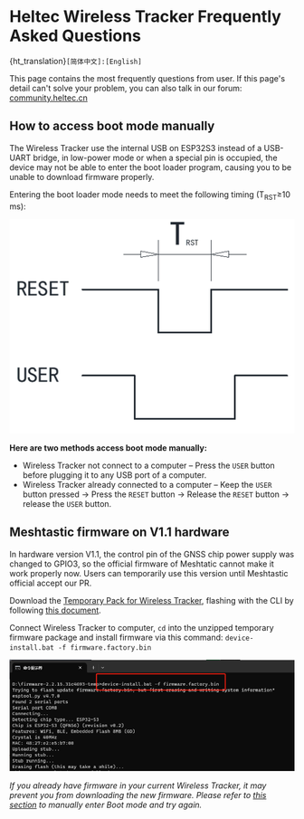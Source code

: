 # Heltec Wireless Tracker Frequently Asked Questions
{ht_translation}`[简体中文]:[English]`

This page contains the most frequently questions from user. If this page's detail can't solve your problem, you can also talk in our forum: [community.heltec.cn](http://community.heltec.cn/)

## How to access boot mode manually

The Wireless Tracker use the internal USB on ESP32S3 instead of a USB-UART bridge, in low-power mode or when a special pin is occupied, the device may not be able to enter the boot loader program, causing you to be unable to download firmware properly.

Entering the boot loader mode needs to meet the following timing (T<sub>RST</sub>≥10 ms):

![](img/frequently_asked_questions/01.png)

**Here are two methods access boot mode manually:**

- Wireless Tracker not connect to a computer – Press the `USER` button before plugging it to any USB port of a computer.
- Wireless Tracker already connected to a computer – Keep the `USER` button pressed → Press the `RESET` button → Release the `RESET` button → release the `USER` button.

## Meshtastic firmware on V1.1 hardware

In hardware version V1.1, the control pin of the GNSS chip power supply was changed to GPIO3, so the official firmware of Meshtatic cannot make it work properly now. Users can temporarily use this version until Meshtastic official accept our PR.

Download the [Temporary Pack for Wireless Tracker](https://resource.heltec.cn/download/Meshtastic/firmware-2.2.15.31c4693-temp.zip), flashing with the CLI by following [this document](https://meshtastic.org/docs/getting-started/flashing-firmware/esp32/cli-script).

Connect Wireless Tracker to computer, `cd` into the unzipped temporary firmware package and install firmware via this command: `device-install.bat -f firmware.factory.bin`

![](img/frequently_asked_questions/02.png)

*If you already have firmware in your current Wireless Tracker, it may prevent you from downloading the new firmware. Please refer to [this section](https://docs.heltec.cn/en/node/esp32/wireless_tracker/frequently_asked_questions.html#how-to-access-boot-mode-manually) to manually enter Boot mode and try again.*

``` {Tip} This issue had been well solved in the Meshtastic firmware 2.2.17.dbac2b1 Beta update. The firmware will automatically recognize the device version and operation it.
```

